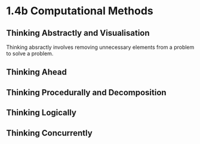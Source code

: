 # 1.4b Computational Methods

## Thinking Abstractly and Visualisation

Thinking absractly involves removing unnecessary elements from a problem to solve a problem.

## Thinking Ahead

## Thinking Procedurally and Decomposition

## Thinking Logically

## Thinking Concurrently
